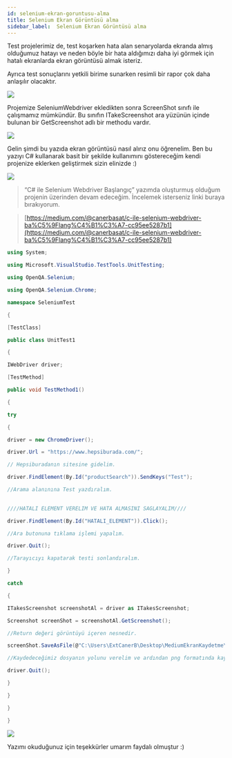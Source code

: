 ```yaml
---
id: selenium-ekran-goruntusu-alma
title: Selenium Ekran Görüntüsü alma
sidebar_label:  Selenium Ekran Görüntüsü alma
---
```



Test projelerimiz de, test koşarken hata alan senaryolarda ekranda almış olduğumuz hatayı ve neden böyle bir hata aldığımızı daha iyi görmek için hatalı ekranlarda ekran görüntüsü almak isteriz.

Ayrıca test sonuçlarını yetkili birime sunarken resimli bir rapor çok daha anlaşılır olacaktır.

![](https://cdn-images-1.medium.com/max/1600/1*pzQkCCbFkvCmbJQQf6-I3g.jpeg)

Projemize SeleniumWebdriver ekledikten sonra ScreenShot sınıfı ile çalışmamız mümkündür. Bu sınıfın ITakeScreenshot ara yüzünün içinde bulunan bir GetScreenshot adlı bir methodu vardır.

![](https://cdn-images-1.medium.com/max/1600/1*ReWQNuGeVnvxPpdKzV6lhQ.jpeg)

Gelin şimdi bu yazıda ekran görüntüsü nasıl alırız onu öğrenelim. Ben bu yazıyı C# kullanarak basit bir şekilde kullanımını göstereceğim kendi projenize eklerken geliştirmek sizin elinizde :)

![](https://cdn-images-1.medium.com/max/1600/1*57j81M60MP_GDtVeWrmPpQ.png)

> “C# ile Selenium Webdriver Başlangıç” yazımda oluşturmuş olduğum projenin üzerinden devam edeceğim. İncelemek isterseniz linki buraya bırakıyorum.

> [https://medium.com/@canerbasat/c-ile-selenium-webdriver-ba%C5%9Flang%C4%B1%C3%A7-cc95ee5287b1](https://medium.com/@canerbasat/c-ile-selenium-webdriver-ba%C5%9Flang%C4%B1%C3%A7-cc95ee5287b1)

```c#
using System;

using Microsoft.VisualStudio.TestTools.UnitTesting;

using OpenQA.Selenium;

using OpenQA.Selenium.Chrome;

namespace SeleniumTest

{

[TestClass]

public class UnitTest1

{

IWebDriver driver;

[TestMethod]

public void TestMethod1()

{

try

{

driver = new ChromeDriver();

driver.Url = "https://www.hepsiburada.com/";

// Hepsiburadanın sitesine gidelim.

driver.FindElement(By.Id("productSearch")).SendKeys("Test");

//Arama alanınına Test yazdıralım.

  
////HATALI ELEMENT VERELIM VE HATA ALMASINI SAGLAYALIM////

driver.FindElement(By.Id("HATALI_ELEMENT")).Click();

//Ara butonuna tıklama işlemi yapalım.

driver.Quit();

//Tarayıcıyı kapatarak testi sonlandıralım.

}

catch

{

ITakesScreenshot screenshotAl = driver as ITakesScreenshot;

Screenshot screenShot = screenshotAl.GetScreenshot();

//Return değeri görüntüyü içeren nesnedir.

screenShot.SaveAsFile(@"C:\Users\ExtCanerB\Desktop\MediumEkranKaydetme\KaydedilenResim.png", ScreenshotImageFormat.Png);

//Kaydedeceğimiz dosyanın yolunu verelim ve ardından png formatında kaydedelim.

driver.Quit();

}

}

}

}
```

![](https://cdn-images-1.medium.com/max/1600/1*h-XQL6tI_iIfNBe-sfUluw.png)

Yazımı okuduğunuz için teşekkürler umarım faydalı olmuştur :)
